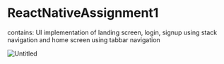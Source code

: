 # ReactNativeAssignment1
contains: UI implementation of landing screen, login, signup using stack navigation and home screen using tabbar navigation

![Untitled](https://user-images.githubusercontent.com/31967542/104314635-b9786180-54ff-11eb-8200-e744074094fe.png)


